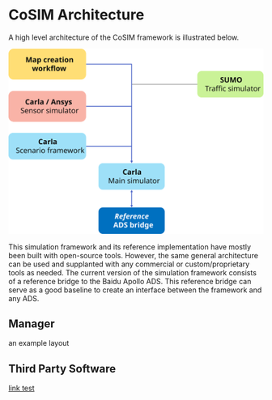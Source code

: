 # CoSIM Architecture

A high level architecture of the CoSIM framework is illustrated below.

![Architecture SVG](architecture.svg)

This simulation framework and its reference implementation have mostly been built with open-source tools. However, the same general architecture can be used and supplanted with any commercial or custom/proprietary tools as needed. The current version of the simulation framework consists of a reference bridge to the Baidu Apollo ADS. This reference bridge can serve as a good baseline to create an interface between the framework and any ADS.

## Manager

an example layout


## Third Party Software



[link test](../index.md) 